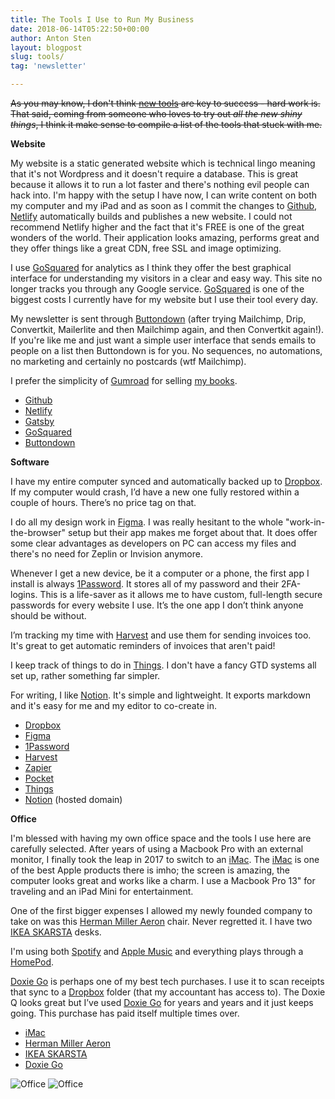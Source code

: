 ```yaml
---
title: The Tools I Use to Run My Business
date: 2018-06-14T05:22:50+00:00
author: Anton Sten
layout: blogpost
slug: tools/
tag: 'newsletter'

---
```

~~As you may know, I don't think [new tools](/newtools) are key to success - hard work is. That said, coming from someone who loves to try out _all the new shiny things_, I think it make sense to compile a list of the tools that stuck with me.~~

**Website**

My website is a static generated website which is technical lingo meaning that it's not Wordpress and it doesn't require a database. This is great because it allows it to run a lot faster and there's nothing evil people can hack into. I'm happy with the setup I have now, I can write content on both my computer and my iPad and as soon as I commit the changes to [Github](https://github.com), [Netlify](https://www.netlify.com) automatically builds and publishes a new website. I could not recommend Netlify higher and the fact that it's FREE is one of the great wonders of the world. Their application looks amazing, performs great and they offer things like a great CDN, free SSL and image optimizing.

I use [GoSquared](https://www.gosquared.com) for analytics as I think they offer the best graphical interface for understanding my visitors in a clear and easy way. This site no longer tracks you through any Google service. [GoSquared](https://www.gosquared.com) is one of the biggest costs I currently have for my website but I use their tool every day.

My newsletter is sent through [Buttondown](https://buttondown.email/) (after trying Mailchimp, Drip, Convertkit, Mailerlite and then Mailchimp again, and then Convertkit again!). If you're like me and just want a simple user interface that sends emails to people on a list then Buttondown is for you. No sequences, no automations, no marketing and certainly no postcards (wtf Mailchimp).

I prefer the simplicity of [Gumroad](https://gumroad.com/invite/antonsten) for selling [my books](/books/).

- [Github](https://github.com)
- [Netlify](https://www.netlify.com)
- [Gatsby](https://www.gatsbyjs.org)
- [GoSquared](https://www.gosquared.com)
- [Buttondown](https://buttondown.email/)


**Software**

I have my entire computer synced and automatically backed up to [Dropbox](https://db.tt/lmIc9aXR). If my computer would crash, I’d have a new one fully restored within a couple of hours. There’s no price tag on that.

I do all my design work in [Figma](https://www.figma.com). I was really hesitant to the whole "work-in-the-browser" setup but their app makes me forget about that. It does offer some clear advantages as developers on PC can access my files and there's no need for Zeplin or Invision anymore.

Whenever I get a new device, be it a computer or a phone, the first app I install is always [1Password](https://1password.com). It stores all of my password and their 2FA-logins. This is a life-saver as it allows me to have custom, full-length secure passwords for every website I use. It’s the one app I don’t think anyone should be without.

I’m tracking my time with [Harvest](https://www.getharvest.com) and use them for sending invoices too. It's great to get automatic reminders of invoices that aren't paid!

I keep track of things to do in [Things](https://culturedcode.com/things/). I don't have a fancy GTD systems all set up, rather something far simpler.

For writing, I like [Notion](https://www.notion.so/?r=a3b4edc52f61492aab6c770f4c9f8dbf). It's simple and lightweight. It exports markdown and it's easy for me and my editor to co-create in.

- [Dropbox](https://db.tt/lmIc9aXR)
- [Figma](https://www.figma.com)
- [1Password](https://1password.com)
- [Harvest](https://www.getharvest.com)
- [Zapier](https://zapier.com/)
- [Pocket](https://getpocket.com/)
- [Things](https://culturedcode.com/things/)
- [Notion](https://www.notion.so/?r=a3b4edc52f61492aab6c770f4c9f8dbf) (hosted domain)


**Office**

I'm blessed with having my own office space and the tools I use here are carefully selected. After years of using a Macbook Pro with an external monitor, I finally took the leap in 2017 to switch to an [iMac](https://www.apple.com/imac/). The [iMac](https://www.apple.com/imac/) is one of the best Apple products there is imho; the screen is amazing, the computer looks great and works like a charm. I use a Macbook Pro 13" for traveling and an iPad Mini for entertainment.

One of the first bigger expenses I allowed my newly founded company to take on was this [Herman Miller Aeron](https://www.hermanmiller.com/products/seating/office-chairs/aeron-chairs/) chair. Never regretted it. I have two [IKEA SKARSTA](https://www.ikea.com/se/sv/catalog/products/S29084966/) desks.

I'm using both [Spotify](https://www.spotify.com/) and [Apple Music](https://www.apple.com/apple-music/) and everything plays through a [HomePod](https://www.apple.com/homepod/).

[Doxie Go](http://www.getdoxie.com/product/doxie-go/) is perhaps one of my best tech purchases. I use it to scan receipts that sync to a <a href="https://db.tt/lmIc9aXR" target="_blank">Dropbox</a> folder (that my accountant has access to). The Doxie Q looks great but I’ve used <a href="http://www.getdoxie.com/product/doxie-go/" target="_blank">Doxie Go</a> for years and years and it just keeps going. This purchase has paid itself multiple times over.


- [iMac](https://www.apple.com/imac/)
- [Herman Miller Aeron](https://www.hermanmiller.com/products/seating/office-chairs/aeron-chairs/)
- [IKEA SKARSTA](https://www.ikea.com/se/sv/catalog/products/S29084966/)
- [Doxie Go](http://www.getdoxie.com/product/doxie-go/)

![Office](/images/office1.jpg)
![Office](/images/office2.jpg)
